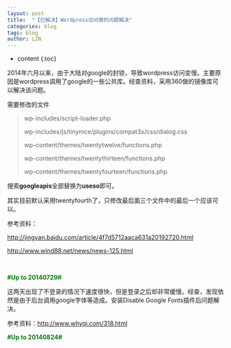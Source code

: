 ```yaml
---
layout: post
title:  "【已解决】Wordpress访问慢的问题解决" 
categories: blog
tags: blog
author: LZN
---
```


* content
{:toc}

2014年六月以来，由于大陆对google的封锁，导致wordpress访问变慢。主要原因是wordpress调用了google的一些公共库。经查资料，采用360做的镜像库可以解决该问题。

需要修改的文件
<blockquote>wp-includes/script-loader.php

wp-includes/js/tinymce/plugins/compat3x/css/dialog.css

wp-content/themes/twentytwelve/functions.php

wp-content/themes/twentythirteen/functions.php

wp-content/themes/twentyfourteen/functions.php</blockquote>
搜索<strong>googleapis</strong>全部替换为<strong>useso</strong>即可。

其实目前默认采用twentyfourth了，只修改最后面三个文件中的最后一个应该可以。

参考资料：

http://jingyan.baidu.com/article/4f7d5712aaca631a20192720.html

http://www.wind88.net/news/news-125.html

&nbsp;

<strong><span style="color: #008000;">#Up to 20140729#</span></strong>

这两天出现了不登录的情况下速度很快，但是登录之后却非常缓慢。经查，发现依然是由于后台调用google字体等造成。安装Disable Google Fonts插件后问题解决。

参考资料：http://www.whyqi.com/318.html

<strong><span style="color: #008000;">#Up to 20140824#</span></strong>